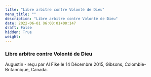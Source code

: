 ```yaml
---
title: "Libre arbitre contre Volonté de Dieu"
menu_title: ""
description: "Libre arbitre contre Volonté de Dieu"
date: 2022-06-01 06:00:01+00:147
draft: False
hidden: True
weight:
---
```

### Libre arbitre contre Volonté de Dieu

Augustin - reçu par Al Fike le 14 Décembre 2015, Gibsons, Colombie-Britannique, Canada.



